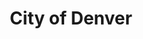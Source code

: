 ---
title: City of Denver
state: Colorado
description: The data is supplied by the City of Denver.
logo: https://upload.wikimedia.org/wikipedia/commons/thumb/d/db/DenverCOseal.gif/150px-DenverCOseal.gif
---
